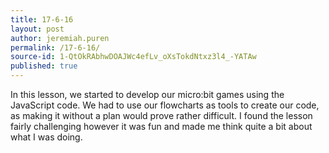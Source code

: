 ```yaml
---
title: 17-6-16
layout: post
author: jeremiah.puren
permalink: /17-6-16/
source-id: 1-QtOkRAbhwDOAJWc4efLv_oXsTokdNtxz3l4_-YATAw
published: true
---
```

In this lesson, we started to develop our micro:bit games using the JavaScript code. We had to use our flowcharts as tools to create our code, as making it without a plan would prove rather difficult. I found the lesson fairly challenging however it was fun and made me think quite a bit about what I was doing.

